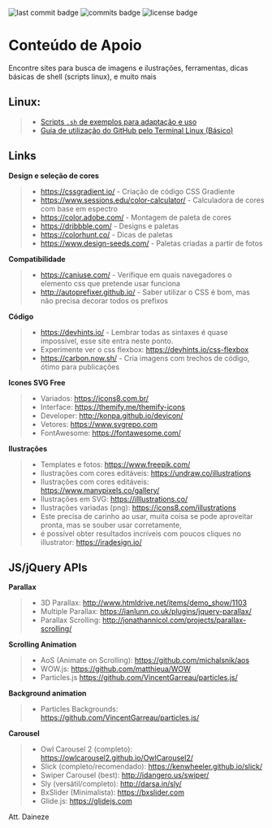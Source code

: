 ![last commit badge](https://badgen.net/github/last-commit/fddaineze/support-content) ![commits badge](https://badgen.net/github/commits/fddaineze/support-content) ![license badge](https://badgen.net/github/license/fddaineze/support-content)

# Conteúdo de Apoio
Encontre sites para busca de imagens e ilustrações, ferramentas, dicas básicas de shell (scripts linux), e muito mais 

Linux:
--------
> - [Scripts `.sh` de exemplos para adaptação e uso](scripts)
> - [Guia de utilização do GitHub pelo Terminal Linux (Básico)](Guia%20-%20Git%20Terminal%20Linux.md)

Links
--------
**Design e seleção de cores**
> - https://cssgradient.io/ - Criação de código CSS Gradiente
> - https://www.sessions.edu/color-calculator/ - Calculadora de cores com base em espectro
> - https://color.adobe.com/ - Montagem de paleta de cores
> - https://dribbble.com/ - Designs e paletas
> - https://colorhunt.co/ - Dicas de paletas 
> - https://www.design-seeds.com/ - Paletas criadas a partir de fotos

**Compatibilidade**
> - https://caniuse.com/ - Verifique em quais navegadores o elemento css que pretende usar funciona
> - http://autoprefixer.github.io/ - Saber utilizar o CSS é bom, mas não precisa decorar todos os prefixos

**Código**
> - https://devhints.io/ - Lembrar todas as sintaxes é quase impossível, esse site entra neste ponto.
> - Experimente ver o css flexbox: https://devhints.io/css-flexbox
> - https://carbon.now.sh/ - Cria imagens com trechos de código, ótimo para publicações

**Icones SVG Free**
> - Variados: https://icons8.com.br/
> - Interface: <https://themify.me/themify-icons>
> - Developer: <http://konpa.github.io/devicon/>
> - Vetores: <https://www.svgrepo.com>
> - FontAwesome: <https://fontawesome.com/>

**Ilustrações**
> - Templates e fotos: https://www.freepik.com/
> - Ilustrações com cores editáveis: https://undraw.co/illustrations
> - Ilustrações com cores editáveis: https://www.manypixels.co/gallery/
> - Ilustrações em SVG: https://illlustrations.co/
> - Ilustrações variadas (png): https://icons8.com/illustrations
> - Este precisa de carinho ao usar, muita coisa se pode aproveitar pronta, mas se souber usar corretamente,
> - é possível obter resultados incríveis com poucos cliques no illustrator: https://iradesign.io/

JS/jQuery APIs
--------
**Parallax**
> - 3D Parallax: <http://www.htmldrive.net/items/demo_show/1103>
> - Multiple Parallax: <https://ianlunn.co.uk/plugins/jquery-parallax/>
> - Parallax Scrolling: <http://jonathannicol.com/projects/parallax-scrolling/>

**Scrolling Animation**
> - AoS (Animate on Scrolling): <https://github.com/michalsnik/aos>
> - WOW.js: <https://github.com/matthieua/WOW>
> - Particles.js <https://github.com/VincentGarreau/particles.js/>

**Background animation**
> - Particles Backgrounds: <https://github.com/VincentGarreau/particles.js/>

**Carousel**
> - Owl Carousel 2 (completo): <https://owlcarousel2.github.io/OwlCarousel2/>
> - Slick (completo/recomendado): <https://kenwheeler.github.io/slick/>
> - Swiper Carousel (best): <http://idangero.us/swiper/>
> - Sly (versátil/completo): <http://darsa.in/sly/>
> - BxSlider (Minimalista): <https://bxslider.com>
> - Glide.js: <https://glidejs.com>

Att. Daineze
